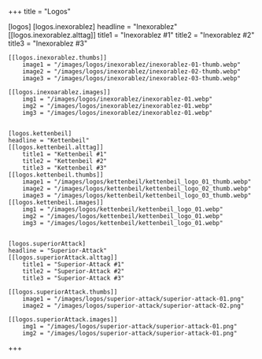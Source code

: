 +++
title = "Logos"

[logos]
    [logos.inexorablez]
    headline = "Inexorablez"
    [[logos.inexorablez.alttag]]
        title1 = "Inexorablez #1"
        title2 = "Inexorablez #2"
        title3 = "Inexorablez #3"

    [[logos.inexorablez.thumbs]]
        image1 = "/images/logos/inexorablez/inexorablez-01-thumb.webp"
        image2 = "/images/logos/inexorablez/inexorablez-02-thumb.webp"
        image3 = "/images/logos/inexorablez/inexorablez-03-thumb.webp"

    [[logos.inexoarablez.images]]
        img1 = "/images/logos/inexorablez/inexorablez-01.webp"
        img2 = "/images/logos/inexorablez/inexorablez-01.webp"
        img3 = "/images/logos/inexorablez/inexorablez-01.webp"


    [logos.kettenbeil]
    headline = "Kettenbeil"
    [[logos.kettenbeil.alttag]]
        title1 = "Kettenbeil #1"
        title2 = "Kettenbeil #2"
        title3 = "Kettenbeil #3"
    [[logos.kettenbeil.thumbs]]
        image1 = "/images/logos/kettenbeil/kettenbeil_logo_01_thumb.webp"
        image2 = "/images/logos/kettenbeil/kettenbeil_logo_02_thumb.webp"
        image3 = "/images/logos/kettenbeil/kettenbeil_logo_03_thumb.webp"
    [[logos.kettenbeil.images]]
        img1 = "/images/logos/kettenbeil/kettenbeil_logo_01.webp"
        img2 = "/images/logos/kettenbeil/kettenbeil_logo_01.webp"
        img3 = "/images/logos/kettenbeil/kettenbeil_logo_01.webp"


    [logos.superiorAttack]
    headline = "Superior-Attack"
    [[logos.superiorAttack.alttag]]
        title1 = "Superior-Attack #1"
        title2 = "Superior-Attack #2"
        title3 = "Superior-Attack #3"

    [[logos.superiorAttack.thumbs]]
        image1 = "/images/logos/superior-attack/superior-attack-01.png"
        image2 = "/images/logos/superior-attack/superior-attack-02.png"

    [[logos.superiorAttack.images]]
        img1 = "/images/logos/superior-attack/superior-attack-01.png"
        img2 = "/images/logos/superior-attack/superior-attack-01.png"
+++
